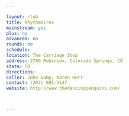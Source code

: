 ```yaml
---

layout: club
title: Rhythmaires
mainstream: yes
plus: no
advanced: no
rounds: no
schedule: 
location: The Carriage Stop
address: 2700 Robinson, Colorado Springs, CO
state: CO
directions: 
caller: John &amp; Karen Herr
contact: (303) 681-3147
website: http://www.thedancingpenguins.com/



---
```


